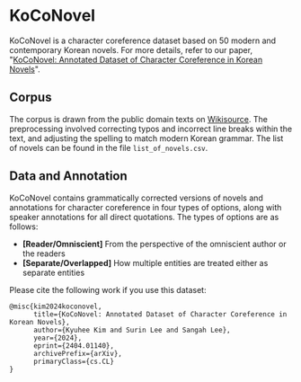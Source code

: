 # KoCoNovel
KoCoNovel is a character coreference dataset based on 50 modern and contemporary Korean novels. For more details, refer to our paper, "[KoCoNovel: Annotated Dataset of Character Coreference in Korean Novels](https://arxiv.org/abs/2404.01140)".

## Corpus
The corpus is drawn from the public domain texts on [Wikisource](https://ko.wikisource.org/wiki/). The preprocessing involved correcting typos and incorrect line breaks within the text, and adjusting the spelling to match modern Korean grammar. The list of novels can be found in the file `list_of_novels.csv`.

## Data and Annotation
KoCoNovel contains grammatically corrected versions of novels and annotations for character coreference in four types of options, along with speaker annotations for all direct quotations. The types of options are as follows:

* **[Reader/Omniscient]** From the perspective of the omniscient author or the readers
* **[Separate/Overlapped]** How multiple entities are treated either as separate entities




Please cite the following work if you use this dataset:
```
@misc{kim2024koconovel,
      title={KoCoNovel: Annotated Dataset of Character Coreference in Korean Novels}, 
      author={Kyuhee Kim and Surin Lee and Sangah Lee},
      year={2024},
      eprint={2404.01140},
      archivePrefix={arXiv},
      primaryClass={cs.CL}
}
```


